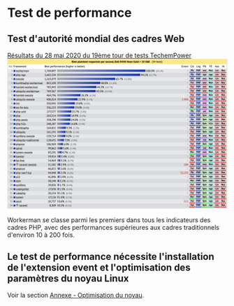# Test de performance

## Test d'autorité mondial des cadres Web
[Résultats du 28 mai 2020 du 19ème tour de tests TechemPower](https://www.techempower.com/benchmarks/#section=data-r19&hw=ph&test=plaintext&l=zik073-1r)
![](../images/screenshot_1591597887795.png)

Workerman se classe parmi les premiers dans tous les indicateurs des cadres PHP, avec des performances supérieures aux cadres traditionnels d'environ 10 à 200 fois.

## Le test de performance nécessite l'installation de l'extension event et l'optimisation des paramètres du noyau Linux
Voir la section [Annexe - Optimisation du noyau](kernel-optimization.md).
